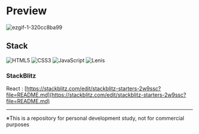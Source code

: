 # Preview
![ezgif-1-320cc8ba99](https://github.com/user-attachments/assets/5d107d66-d95f-4887-aa5d-c7f535bf7d07)

## Stack

![HTML5](https://img.shields.io/badge/html5-%23E34F26.svg?style=for-the-badge&logo=html5&logoColor=white)
![CSS3](https://img.shields.io/badge/css3-%231572B6.svg?style=for-the-badge&logo=css3&logoColor=white)
![JavaScript](https://img.shields.io/badge/javascript-%23323330.svg?style=for-the-badge&logo=javascript&logoColor=%23F7DF1E)
![Lenis](https://img.shields.io/badge/Lenis-f48d96?style=for-the-badge)

### StackBlitz

React : [https://stackblitz.com/edit/stackblitz-starters-2w9ssc?file=README.md](https://stackblitz.com/edit/stackblitz-starters-2w9ssc?file=README.md)

---

※This is a repository for personal development study, not for commercial purposes
